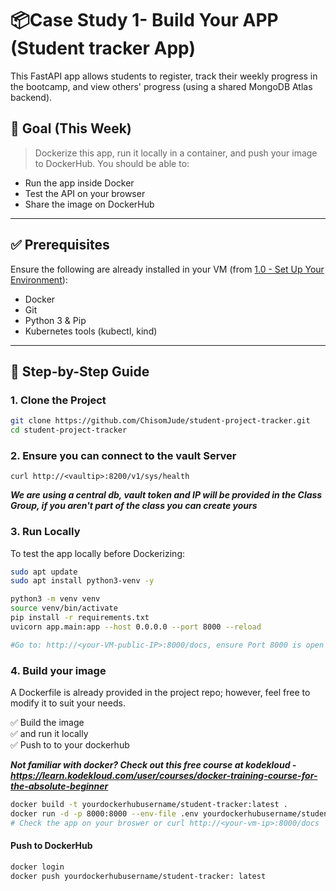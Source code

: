 # 📦Case Study 1- Build Your APP (Student tracker App)

This FastAPI app allows students to register, track their weekly progress in the bootcamp, and view others' progress (using a shared MongoDB Atlas backend).

## 🚀 Goal (This Week)
> Dockerize this app, run it locally in a container, and push your image to DockerHub. You should be able to:
- Run the app inside Docker
- Test the API on your browser
- Share the image on DockerHub

---

## ✅ Prerequisites

Ensure the following are already installed in your VM (from [1.0 - Set Up Your Environment](https://github.com/ChisomJude/Hands-on-Devops-CloudNative/tree/master/1.0%20Setup%20your%20Enviroment)):

- Docker  
- Git  
- Python 3 & Pip  
- Kubernetes tools (kubectl, kind)  
  

---

## 🧪 Step-by-Step Guide

### 1. Clone the Project

```bash
git clone https://github.com/ChisomJude/student-project-tracker.git
cd student-project-tracker
```

### 2. Ensure you can connect to the vault Server
```
curl http://<vaultip>:8200/v1/sys/health
```

***We are using a central db, vault token and IP  will be provided in the Class Group, if you aren't part of the class you can create yours***


### 3. Run Locally 
To test the app locally before Dockerizing:

```bash
sudo apt update
sudo apt install python3-venv -y

python3 -m venv venv
source venv/bin/activate
pip install -r requirements.txt
uvicorn app.main:app --host 0.0.0.0 --port 8000 --reload

#Go to: http://<your-VM-public-IP>:8000/docs, ensure Port 8000 is open in the network security group, and confirm this works
```


### 4. Build your image
A Dockerfile is already provided in the project repo; however, feel free to modify it to suit your needs.

✅ Build the image 
<br>✅ and run it locally<br>
✅ Push to to your dockerhub 

***Not familiar with docker? Check out this free course at kodekloud - https://learn.kodekloud.com/user/courses/docker-training-course-for-the-absolute-beginner***

```bash
docker build -t yourdockerhubusername/student-tracker:latest .
docker run -d -p 8000:8000 --env-file .env yourdockerhubusername/student-tracker:latest
# Check the app on your broswer or curl http://<your-vm-ip>:8000/docs
```
#### Push to DockerHub

```bash
docker login
docker push yourdockerhubusername/student-tracker: latest
```







